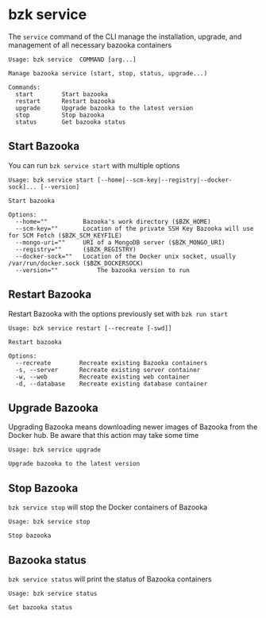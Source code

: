 # bzk service

The `service` command of the CLI manage the installation, upgrade, and management of all necessary bazooka containers

```
Usage: bzk service  COMMAND [arg...]

Manage bazooka service (start, stop, status, upgrade...)

Commands:
  start        Start bazooka
  restart      Restart bazooka
  upgrade      Upgrade bazooka to the latest version
  stop         Stop bazooka
  status       Get bazooka status
```

## Start Bazooka

You can run `bzk service start` with multiple options

```
Usage: bzk service start [--home|--scm-key|--registry|--docker-sock]... [--version]

Start bazooka

Options:
  --home=""          Bazooka's work directory ($BZK_HOME)
  --scm-key=""       Location of the private SSH Key Bazooka will use for SCM Fetch ($BZK_SCM_KEYFILE)
  --mongo-uri=""     URI of a MongoDB server ($BZK_MONGO_URI)
  --registry=""      ($BZK_REGISTRY)
  --docker-sock=""   Location of the Docker unix socket, usually /var/run/docker.sock ($BZK_DOCKERSOCK)
  --version=""           The bazooka version to run
```

## Restart Bazooka

Restart Bazooka with the options previously set with `bzk run start`

```
Usage: bzk service restart [--recreate [-swd]]

Restart bazooka

Options:
  --recreate        Recreate existing Bazooka containers
  -s, --server      Recreate existing server container
  -w, --web         Recreate existing web container
  -d, --database    Recreate existing database container
```

## Upgrade Bazooka

Upgrading Bazooka means downloading newer images of Bazooka from the Docker hub. Be aware that this action may take some time

```
Usage: bzk service upgrade

Upgrade bazooka to the latest version
```

## Stop Bazooka

`bzk service stop` will stop the Docker containers of Bazooka

```
Usage: bzk service stop

Stop bazooka
```

## Bazooka status

`bzk service status` will print the status of Bazooka containers

```
Usage: bzk service status

Get bazooka status
```
